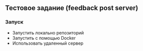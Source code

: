 ## Тестовое задание (feedback post server)

### Запуск

<ul>
  <li>Запустить локально репозиторий</li>
  <li>Запустить с помощью Docker</li>
  <li>Использовать удаленный сервер</li>
</ul>
